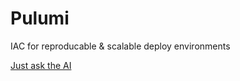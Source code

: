 # Pulumi

IAC for reproducable & scalable deploy environments

[Just ask the AI](https://www.pulumi.com/ai)
